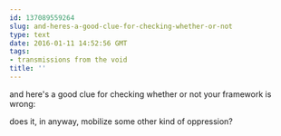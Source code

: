 ```yaml
---
id: 137089559264
slug: and-heres-a-good-clue-for-checking-whether-or-not
type: text
date: 2016-01-11 14:52:56 GMT
tags:
- transmissions from the void
title: ''
---
```


and here's a good clue for checking whether or not your framework is wrong:

does it, in anyway, mobilize some other kind of oppression?
